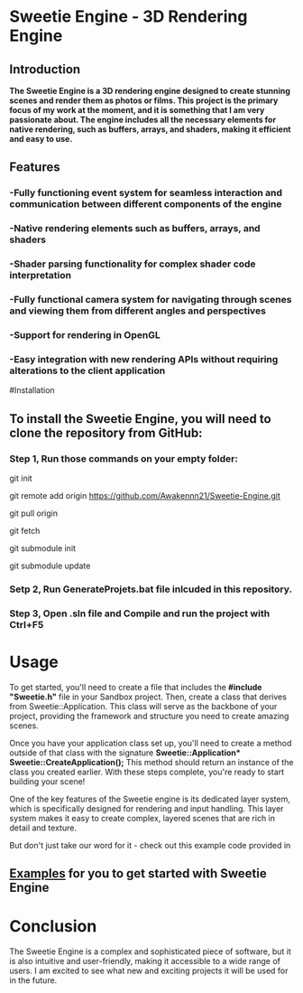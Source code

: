 # Sweetie Engine - 3D Rendering Engine
## Introduction
__The Sweetie Engine is a 3D rendering engine designed to create stunning scenes and render them as photos or films. 
This project is the primary focus of my work at the moment, and it is something that I am very passionate about. 
The engine includes all the necessary elements for native rendering, such as buffers, arrays, and shaders, making it efficient and easy to use.__

## Features
### -Fully functioning event system for seamless interaction and communication between different components of the engine
### -Native rendering elements such as buffers, arrays, and shaders
### -Shader parsing functionality for complex shader code interpretation
### -Fully functional camera system for navigating through scenes and viewing them from different angles and perspectives
### -Support for rendering in OpenGL
### -Easy integration with new rendering APIs without requiring alterations to the client application

#Installation
## To install the Sweetie Engine, you will need to clone the repository from GitHub:
### Step 1, Run those commands on your empty folder:
git init

git remote add origin https://github.com/Awakennn21/Sweetie-Engine.git

git pull origin

git fetch

git submodule init

git submodule update

### Setp 2, Run GenerateProjets.bat file inlcuded in this repository.
### Step 3, Open .sln file and Compile and run the project with Ctrl+F5

# Usage
To get started, you'll need to create a file that includes the __#include "Sweetie.h"__ file in your Sandbox project. 
Then, create a class that derives from Sweetie::Application.
This class will serve as the backbone of your project, providing the framework and structure you need to create amazing scenes.

Once you have your application class set up, you'll need to create a method outside of that class with the signature
__Sweetie::Application* Sweetie::CreateApplication();__
This method should return an instance of the class you created earlier. With these steps complete, you're ready to start building your scene!

One of the key features of the Sweetie engine is its dedicated layer system, which is specifically designed for rendering and input handling. 
This layer system makes it easy to create complex, layered scenes that are rich in detail and texture.

But don't just take our word for it - check out this example code provided in 
## [Examples](./SandBox/Examples/) for you to get started with Sweetie Engine


# Conclusion
The Sweetie Engine is a complex and sophisticated piece of software, but it is also intuitive and user-friendly, making it accessible to a wide range of users. 
I am excited to see what new and exciting projects it will be used for in the future. 
